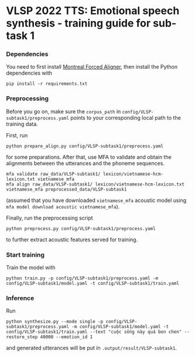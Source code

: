 # VLSP 2022 TTS: Emotional speech synthesis - training guide for sub-task 1
### Dependencies

You need to first install [Montreal Forced Aligner](https://montreal-forced-aligner.readthedocs.io/en/latest/installation.html), then install the Python dependencies with
```
pip install -r requirements.txt
```

### Preprocessing
Before you go on, make sure the `corpus_path` in `config/VLSP-subtask1/preprocess.yaml` points to your corresponding local path to the training data.

First, run 
```
python prepare_align.py config/VLSP-subtask1/preprocess.yaml
```
for some preparations.
After that, use MFA to validate and obtain the alignments between the utterances and the phoneme sequences.
```
mfa validate raw_data/VLSP-subtask1/ lexicon/vietnamese-hcm-lexicon.txt vietnamese_mfa
mfa align raw_data/VLSP-subtask1/ lexicon/vietnamese-hcm-lexicon.txt vietnamese_mfa preprocessed_data/VLSP-subtask1
```
(assumed that you have downloaded `vietnamese_mfa` acoustic model using `mfa model download acoustic vietnamese_mfa`).

Finally, run the preprocessing script
```
python preprocess.py config/VLSP-subtask1/preprocess.yaml
```
to further extract acoustic features served for training.

### Start training
Train the model with
```
python train.py -p config/VLSP-subtask1/preprocess.yaml -m config/VLSP-subtask1/model.yaml -t config/VLSP-subtask1/train.yaml
```

### Inference
Run
```
python synthesize.py --mode single -p config/VLSP-subtask1/preprocess.yaml -m config/VLSP-subtask1/model.yaml -t config/VLSP-subtask1/train.yaml --text "cuộc sống này quá bon chen" --restore_step 40000 --emotion_id 1
```
and generated utterances will be put in `.output/result/VLSP-subtask1`.